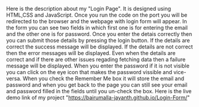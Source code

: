 Here is the description about my "Login Page".
It is designed using HTML,CSS and JavaScript. 
Once you run the code on the port you will be redirected to the browser and the webpage with login form will appear. 
In the form you can see two fields in which first one is for entering the email and the other one is for password.
Once you enter the detais correctly then you can submit those details by pressing the login button.
If the details are correct the success message will be displayed.
If the details are not correct then the error messages will be displayed.
Even when the details are correct and if there are other issues regading fetching data then a failure message will be displayed.
When you enter the password if it is not visible you can click on the eye icon that makes the password vissible and vice-versa.
When you check the Remember Me box it will store the email and password and when you get back to the page you can still see your email and password filled in the fields until you un-check the box.
Here is the live demo link of my project "https://bairumalla-jayanth.github.io/Login-Form/"
